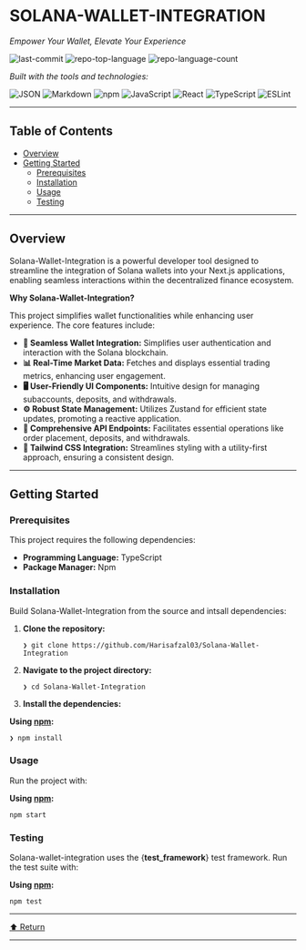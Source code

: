 SOLANA-WALLET-INTEGRATION
=========================

_Empower Your Wallet, Elevate Your Experience_

![last-commit](https://img.shields.io/github/last-commit/Harisafzal03/Solana-Wallet-Integration?style=flat&logo=git&logoColor=white&color=0080ff) ![repo-top-language](https://img.shields.io/github/languages/top/Harisafzal03/Solana-Wallet-Integration?style=flat&color=0080ff) ![repo-language-count](https://img.shields.io/github/languages/count/Harisafzal03/Solana-Wallet-Integration?style=flat&color=0080ff)

_Built with the tools and technologies:_

![JSON](https://img.shields.io/badge/JSON-000000.svg?style=flat&logo=JSON&logoColor=white) ![Markdown](https://img.shields.io/badge/Markdown-000000.svg?style=flat&logo=Markdown&logoColor=white) ![npm](https://img.shields.io/badge/npm-CB3837.svg?style=flat&logo=npm&logoColor=white) ![JavaScript](https://img.shields.io/badge/JavaScript-F7DF1E.svg?style=flat&logo=JavaScript&logoColor=black) ![React](https://img.shields.io/badge/React-61DAFB.svg?style=flat&logo=React&logoColor=black) ![TypeScript](https://img.shields.io/badge/TypeScript-3178C6.svg?style=flat&logo=TypeScript&logoColor=white) ![ESLint](https://img.shields.io/badge/ESLint-4B32C3.svg?style=flat&logo=ESLint&logoColor=white)

  

* * *

Table of Contents
-----------------

*   [Overview](#overview)
*   [Getting Started](#getting-started)
    *   [Prerequisites](#prerequisites)
    *   [Installation](#installation)
    *   [Usage](#usage)
    *   [Testing](#testing)

* * *

Overview
--------

Solana-Wallet-Integration is a powerful developer tool designed to streamline the integration of Solana wallets into your Next.js applications, enabling seamless interactions within the decentralized finance ecosystem.

**Why Solana-Wallet-Integration?**

This project simplifies wallet functionalities while enhancing user experience. The core features include:

*   **🔗 Seamless Wallet Integration:** Simplifies user authentication and interaction with the Solana blockchain.
*   **📊 Real-Time Market Data:** Fetches and displays essential trading metrics, enhancing user engagement.
*   **🖥️ User-Friendly UI Components:** Intuitive design for managing subaccounts, deposits, and withdrawals.
*   **⚙️ Robust State Management:** Utilizes Zustand for efficient state updates, promoting a reactive application.
*   **📡 Comprehensive API Endpoints:** Facilitates essential operations like order placement, deposits, and withdrawals.
*   **🎨 Tailwind CSS Integration:** Streamlines styling with a utility-first approach, ensuring a consistent design.

* * *

Getting Started
---------------

### Prerequisites

This project requires the following dependencies:

*   **Programming Language:** TypeScript
*   **Package Manager:** Npm

### Installation

Build Solana-Wallet-Integration from the source and intsall dependencies:

1.  **Clone the repository:**
    
        ❯ git clone https://github.com/Harisafzal03/Solana-Wallet-Integration
        
    
2.  **Navigate to the project directory:**
    
        ❯ cd Solana-Wallet-Integration
        
    
3.  **Install the dependencies:**
    

**Using [npm](https://www.npmjs.com/):**

    ❯ npm install
    

### Usage

Run the project with:

**Using [npm](https://www.npmjs.com/):**

    npm start
    

### Testing

Solana-wallet-integration uses the {**test\_framework**} test framework. Run the test suite with:

**Using [npm](https://www.npmjs.com/):**

    npm test
    

* * *

[⬆ Return](#top)

* * *
